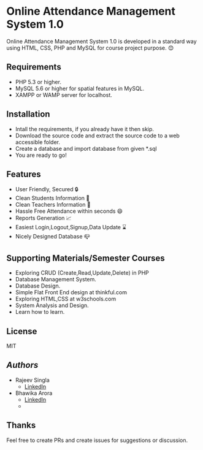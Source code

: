 # Online Attendance Management System 1.0
Online Attendance Management System 1.0 is developed in a standard way using  HTML, CSS, PHP and MySQL for course project purpose. :blush:
## Requirements
  - PHP 5.3 or higher.
  - MySQL 5.6 or higher for spatial features in MySQL.
  - XAMPP or WAMP server for localhost. 
## Installation
 - Intall the requirements, if you already have it then skip.
 - Download the source code and extract the source code to a web accessible folder.
 - Create a database and import database from given \*.sql
 - You are ready to go!
 
## Features
- User Friendly, Secured :lock:
- Clean Students Information :boy:
- Clean Teachers Information :man:
- Hassle Free Attendance within seconds :smile:
- Reports Generation :chart_with_upwards_trend:
- Easiest Login,Logout,Signup,Data Update :hourglass:
- Nicely Designed Database :mailbox_closed:

## Supporting Materials/Semester Courses
- Exploring CRUD (Create,Read,Update,Delete) in PHP
- Database Management System.
- Database Design.
- Simple Flat Front End design at thinkful.com
- Exploring HTML,CSS at w3schools.com
- System Analysis and Design.
- Learn how to learn.  

## License
MIT   

## ***Authors***

- Rajeev Singla
   - [LinkedIn](https://www.linkedin.com/in/rajeev-singla-378a94153/)
- Bhawika Arora
   - [LinkedIn](https://www.linkedin.com/in/bhawika-arora-76b198183/)
   - 
## Thanks
Feel free to create PRs and create issues for suggestions or discussion.
